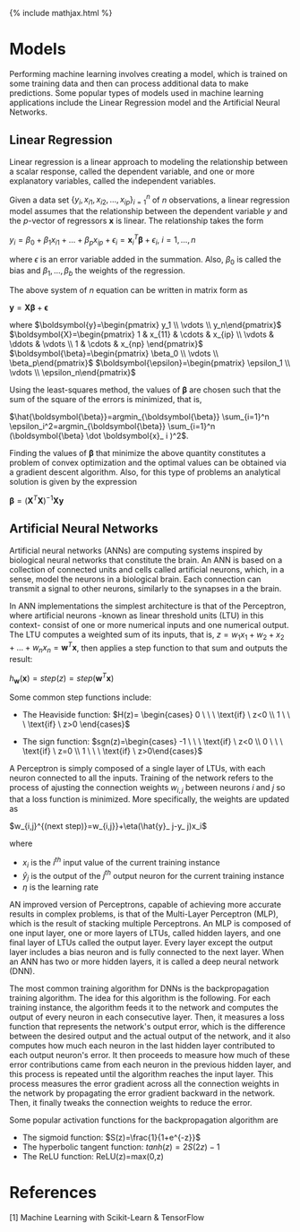 {% include mathjax.html %}
# Models
Performing machine learning involves creating a model, which is trained on some training data and then can process additional data to make predictions. Some popular types of models used in machine learning applications include the Linear Regression model and the Artificial Neural Networks.

## Linear Regression
Linear regression is a linear approach to modeling the relationship between a scalar response, called the dependent variable, and one or more explanatory variables, called the independent variables.

Given a data set $\{y_i,x_{i1},x_{i2},...,x_{ip}\} _ {i=1}^n$ of $n$ observations, a linear regression model assumes that the relationship between the dependent variable $y$ and the $p$-vector of regressors $\boldsymbol{x}$ is linear. The relationship takes the form

$y_i=\beta_0+\beta_1x_{i1}+...+\beta_px_{ip}+\epsilon_i=\boldsymbol{x} _ i^T \boldsymbol{\beta}+\epsilon_i$,    $i=1,...,n$

where $\epsilon$ is an error variable added in the summation. Also, $\beta_0$ is called the bias and $\beta_1,...,\beta_b$ the weights of the regression.

The above system of $n$ equation can be written in matrix form as 

$\boldsymbol{y}=\boldsymbol{X}\boldsymbol{\beta}+\boldsymbol{\epsilon}$

where 
$\boldsymbol{y}=\begin{pmatrix} y_1 \\ \vdots \\ y_n\end{pmatrix}$
$\boldsymbol{X}=\begin{pmatrix} 1 & x_{11} & \cdots & x_{ip} \\ 
                                \vdots & \ddots & \vdots \\
                                1 & \cdots & x_{np} \end{pmatrix}$
$\boldsymbol{\beta}=\begin{pmatrix} \beta_0 \\ \vdots \\ \beta_p\end{pmatrix}$
$\boldsymbol{\epsilon}=\begin{pmatrix} \epsilon_1 \\ \vdots \\ \epsilon_n\end{pmatrix}$

Using the least-squares method, the values of $\boldsymbol{\beta}$ are chosen such that the sum of the square of the errors is minimized, that is, 

$\hat{\boldsymbol{\beta}}=argmin_{\boldsymbol{\beta}} \sum_{i=1}^n \epsilon_i^2=argmin_{\boldsymbol{\beta}} \sum_{i=1}^n (\boldsymbol{\beta} \dot \boldsymbol{x}_ i )^2$.

Finding the values of $\boldsymbol{\beta}$ that minimize the above quantity constitutes a problem of convex optimization and the optimal values can be obtained via a gradient descent algorithm. Also, for this type of problems an analytical solution is given by the expression

$\boldsymbol{\beta}=(\boldsymbol{X}^T\boldsymbol{X})^{-1}\boldsymbol{X}\boldsymbol{y}$

## Artificial Neural Networks
Artificial neural networks (ANNs) are computing systems inspired by biological neural networks that constitute the brain. An ANN is based on a collection of connected units and cells called artificial neurons, which, in a sense, model the neurons in a biological brain. Each connection can transmit a signal to other neurons, similarly to the synapses in a the brain.

In ANN implementations the simplest architecture is that of the Perceptron, where artificial neurons -known as linear threshold units (LTU) in this context- consist of one or more numerical inputs and one numerical output. The LTU computes a weighted sum of its inputs, that is, $z=w_1x_1+w_2+x_2+...+w_nx_n=\boldsymbol{w}^T\boldsymbol{x}$, then applies a step function to that sum and outputs the result:

$h_{\boldsymbol{w}}(\boldsymbol{x})=step(z)=step(\boldsymbol{w}^T\boldsymbol{x})$

Some common step functions include:

- The Heaviside function: $H(z)= \begin{cases} 0 \ \ \ \text{if} \ z<0 \\ 1 \ \ \ \text{if} \ z>0 \end{cases}$

- The sign function: $sgn(z)=\begin{cases} -1 \ \ \ \text{if} \ z<0 \\ 0 \ \ \ \text{if} \ z=0 \\ 1 \ \ \ \text{if} \ z>0\end{cases}$

A Perceptron is simply composed of a single layer of LTUs, with each neuron connected to all the inputs. Training of the network refers to the process of ajusting the connection weights $w_{i,j}$ between neurons $i$ and $j$ so that a loss function is minimized. More specifically, the weights are updated as

$w_{i,j}^{(next step)}=w_{i,j}}+\eta(\hat{y}_ j-y_ j)x_i$

where 
- $x_i$ is the $i^{th}$ input value of the current training instance
- $\hat{y}_ j$ is the output of the $j^{th}$ output neuron for the current training instance
- $\eta$ is the learning rate

AN improved version of Perceptrons, capable of achieving more accurate results in complex problems, is that of the Multi-Layer Perceptron (MLP), which is the result of stacking multiple Perceptrons. An MLP is composed of one input layer, one or more layers of LTUs, called hidden layers, and one final layer of LTUs called the output layer. Every layer except the output layer includes a bias neuron and is fully connected to the next layer. When an ANN has two or more hidden layers, it is called a deep neural network (DNN).

The most common training algorithm for DNNs is the backpropagation training algorithm. The idea for this algorithm is the following.
For each training instance, the algorithm feeds it to the network and computes the output of every neuron in each consecutive layer. Then, it measures a loss function that represents the network's output error, which is the difference between the desired output and the actual output of the network, and it also computes how much each neuron in the last hidden layer contributed to each output neuron's error. It then proceeds to measure how much of these error contributions came from each neuron in the previous hidden layer, and this process is repeated until the algorithm reaches the input layer. This process measures the error gradient across all the connection weights in the network by propagating the error gradient backward in the network. Then, it finally tweaks the connection weights to reduce the error.

Some popular activation functions for the backpropagation algorithm are
- The sigmoid function: $S(z)=\frac{1}{1+e^{-z}}$
- The hyperbolic tangent function: $tanh(z)=2S(2z)-1$
- The ReLU function: ReLU(z)=max(0,z)


# References
[1] Machine Learning with Scikit-Learn & TensorFlow
